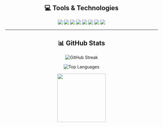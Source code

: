 <!-- Profile Header -->
<h2 align="center">💻 Tools & Technologies</h2>

<p align="center">
  <!-- Tech Badges -->
  <img src="https://img.shields.io/badge/C-00599C?style=for-the-badge&logo=c&logoColor=white"/>
  <img src="https://img.shields.io/badge/C++-00599C?style=for-the-badge&logo=c%2B%2B&logoColor=white"/>
  <img src="https://img.shields.io/badge/Java-ED8B00?style=for-the-badge&logo=openjdk&logoColor=white"/>
  <img src="https://img.shields.io/badge/HTML5-E34F26?style=for-the-badge&logo=html5&logoColor=white"/>
  <img src="https://img.shields.io/badge/CSS3-1572B6?style=for-the-badge&logo=css3&logoColor=white"/>
  <img src="https://img.shields.io/badge/JavaScript-F7DF1E?style=for-the-badge&logo=javascript&logoColor=black"/>
  <img src="https://img.shields.io/badge/React-20232A?style=for-the-badge&logo=react&logoColor=61DAFB"/>
  <img src="https://img.shields.io/badge/MySQL-005C84?style=for-the-badge&logo=mysql&logoColor=white"/>
</p>

---

<h2 align="center">📊 GitHub Stats</h2>

<div align="center">

<!-- GitHub Stats -->
<p align="center">
  <img src="https://nirzak-streak-stats.vercel.app/?user=rscbpch&theme=dark&hide_border=false" alt="GitHub Streak"/>
</p>
<p align="center">
  <img src="https://github-readme-stats.vercel.app/api/top-langs/?username=rscbpch&theme=dark&hide_border=false&layout=compact" alt="Top Languages"/>
</p>

<!-- Streak Stats -->
<img src="https://streak-stats.demolab.com?user=rscbpch&theme=radical&hide_border=false" height="160"/>

</div>
